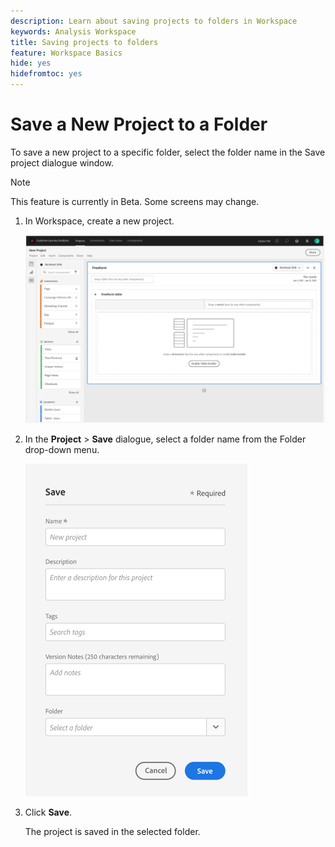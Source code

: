 ```yaml
---
description: Learn about saving projects to folders in Workspace
keywords: Analysis Workspace
title: Saving projects to folders
feature: Workspace Basics
hide: yes
hidefromtoc: yes
---
```


# Save a New Project to a Folder

To save a new project to a specific folder, select the folder name in the Save project dialogue window.

>[!NOTE]
>
>This feature is currently in Beta. Some screens may change.

1.  In Workspace, create a new project.

    ![](/help/analyze/analysis-workspace/build-workspace-project/assets/save-to-folder1.png)

1.  In the **Project** > **Save** dialogue, select a folder name from the Folder drop-down menu.

    ![](/help/analyze/analysis-workspace/build-workspace-project/assets/save-to-folder2.png)

1.  Click **Save**.

    The project is saved in the selected folder.

